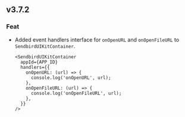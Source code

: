 ## v3.7.2

### Feat

- Added event handlers interface for `onOpenURL` and `onOpenFileURL` to `SendbirdUIKitContainer`.
  ```tsx
  <SendbirdUIKitContainer
    appId={APP_ID}
    handlers={{
      onOpenURL: (url) => {
        console.log('onOpenURL', url);
      },
      onOpenFileURL: (url) => {
        console.log('onOpenFileURL', url);
      },
    }}
  />
  ```
